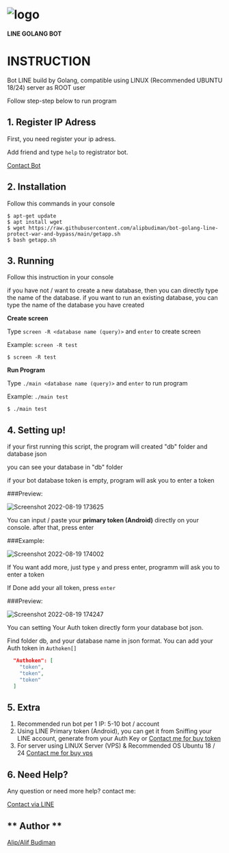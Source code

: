 # ![logo](https://i.ibb.co/zJvVhJ3/Untitled-design-88.png)

**LINE GOLANG BOT**

# INSTRUCTION

Bot LINE build by Golang, compatible using LINUX (Recommended UBUNTU 18/24) server as ROOT user



Follow step-step below to run program

## 1. Register IP Adress
First, you need register your ip adress.

Add friend and type `help` to registrator bot.

[Contact Bot](https://tinyurl.com/registerbot)

## 2. Installation

Follow this commands in your console

```LINUX
$ apt-get update
$ apt install wget
$ wget https://raw.githubusercontent.com/alipbudiman/bot-golang-line-protect-war-and-bypass/main/getapp.sh
$ bash getapp.sh
```

## 3. Running

Follow this instruction in your console

if you have not / want to create a new database, then you can directly type the name of the database. if you want to run an existing database, you can type the name of the database you have created

**Create screen**

Type `screen -R <database name (query)>` and `enter` to create screen

Example: `screen -R test`

```LINUX
$ screen -R test
```

**Run Program**

Type `./main <database name (query)>` and `enter` to run program

Example: `./main test`

```LINUX
$ ./main test
```

## 4. Setting up!

if your first running this script, the program will created "db" folder and database json

you can see your database in "db" folder

if your bot database token is empty, program will ask you to enter a token

###Preview:

![Screenshot 2022-08-19 173625](https://user-images.githubusercontent.com/82330418/185601016-7d4fc56b-1285-46e2-bcf6-63ae587b2437.png)

You can input / paste your **primary token (Android)** directly on your console. after that, press enter

###Example:

![Screenshot 2022-08-19 174002](https://user-images.githubusercontent.com/82330418/185601550-4ebaa2c1-ef30-428d-bb0a-69c0f01f3a3a.png)

If You want add more, just type `y` and press enter, programm will ask you to enter a token

If Done add your all token, press `enter`

###Preview:

![Screenshot 2022-08-19 174247](https://user-images.githubusercontent.com/82330418/185601932-5d0b9098-8481-4e1e-8a71-7efcef343554.png)

You can setting Your Auth token directly form your database bot json.

Find folder db, and your database name in json format. You can add your Auth token in `Authoken[]`

```JSON
  "Authoken": [
    "token",
    "token",
    "token"
  ]
```

## 5. Extra

1. Recommended run bot per 1 IP: 5-10 bot / account
2. Using LINE Primary token (Android), you can get it from Sniffing your LINE account, generate from your Auth Key or [Contact me for buy token](https://line.me/ti/p/~alip_budiman)
3. For server using LINUX Server (VPS) & Recommended OS Ubuntu 18 / 24 [Contact me for buy vps](https://line.me/ti/p/~alip_budiman)

## 6. Need Help?

Any question or need more help? contact me:

[Contact via LINE](https://line.me/ti/p/~alip_budiman)

## ** Author **

[Alip/Alif Budiman](https://fxgdev.site/alifbudiman.html)

